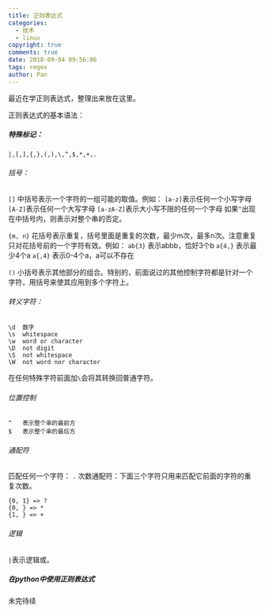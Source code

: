 ```yaml
---
title: 正则表达式
categories:
  - 技术
  - linux
copyright: true
comments: true
date: 2018-09-04 09:56:06
tags: regex
author: Pan
---
```


最近在学正则表达式，整理出来放在这里。
<!-- more -->

正则表达式的基本语法：

##### 特殊标记：
`|,[,],{,},(,),\,^,$,*,+,.`

###### 括号：
`[]` 中括号表示一个字符的一组可能的取值。例如：
`[a-z]`表示任何一个小写字母
`[A-Z]`表示任何一个大写字母
`[a-zA-Z]`表示大小写不限的任何一个字母
如果`^`出现在中括号内，则表示对整个串的否定。

`{m, n}` 花括号表示重复，括号里面是重复的次数，最少m次，最多n次。注意重复只对花括号前的一个字符有效。例如：
`ab{3}` 表示abbb，恰好3个b
`a{4,}` 表示最少4个a
`a{,4}` 表示0-4个a，a可以不存在

`()` 小括号表示其他部分的组合。特别的，前面说过的其他控制字符都是针对一个字符，用括号来使其应用到多个字符上。

###### 转义字符：
```
\d  数字
\s  whitespace
\w  word or character
\D  not digit
\S  not whitespace
\W  not word nor character
```
在任何特殊字符前面加`\`会将其转换回普通字符。

###### 位置控制
```
^   表示整个串的最前方
$   表示整个串的最后方
```
###### 通配符
匹配任何一个字符： `.`
次数通配符：下面三个字符只用来匹配它前面的字符的重复次数。
```
{0, 1} => ?
{0, } => *
{1, } => +
```

###### 逻辑
`|`表示逻辑或。

##### 在python中使用正则表达式
未完待续
